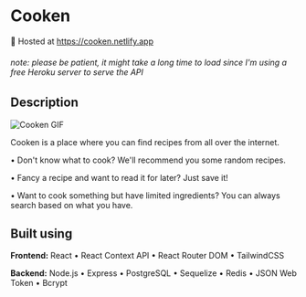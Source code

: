 # Cooken 

🚀 Hosted at https://cooken.netlify.app

###### note: please be patient, it might take a long time to load since I'm using a free Heroku server to serve the API

## Description

![Cooken GIF](https://s4.gifyu.com/images/cooken.gif)

Cooken is a place where you can find recipes from all over the internet.

• Don't know what to cook? We'll recommend you some random recipes.

• Fancy a recipe and want to read it for later? Just save it!

• Want to cook something but have limited ingredients? You can always search based on what you have.

## Built using

**Frontend:** React • React Context API • React Router DOM • TailwindCSS

**Backend:** Node.js • Express • PostgreSQL • Sequelize • Redis • JSON Web Token • Bcrypt
